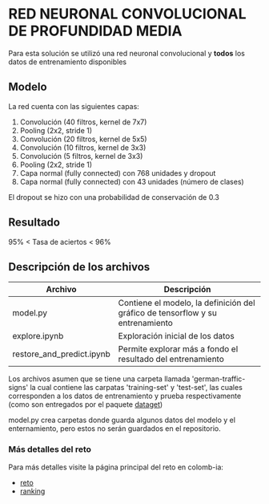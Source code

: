 # RED NEURONAL CONVOLUCIONAL DE PROFUNDIDAD MEDIA
Para esta solución se utilizó una red neuronal convolucional y **todos** los datos de entrenamiento 
disponibles

## Modelo
La red cuenta con las siguientes capas:
1. Convolución (40 filtros, kernel de 7x7)
2. Pooling (2x2, stride 1)
3. Convolución (20 filtros, kernel de 5x5)
4. Convolución (10 filtros, kernel de 3x3)
5. Convolución (5 filtros, kernel de 3x3)
6. Pooling (2x2, stride 1)
7. Capa normal (fully connected) con 768 unidades y dropout
8. Capa normal (fully connected) con 43 unidades (número de clases)
    
El dropout se hizo con una probabilidad de conservación de 0.3

## Resultado

 95% < Tasa de aciertos < 96%

## Descripción de los archivos

| Archivo | Descripción|
| - | - |
| model.py | Contiene el modelo, la definición del gráfico de tensorflow y su entrenamiento |
| explore.ipynb | Exploración inicial de los datos |
| restore_and_predict.ipynb | Permite explorar más a fondo el resultado del entrenamiento | 

Los archivos asumen que se tiene una carpeta llamada 'german-traffic-signs' la cual contiene 
las carpatas 'training-set' y 'test-set', las cuales corresponden a los datos de entrenamiento 
y prueba respectivamente (como son entregados por el paquete [dataget](https://github.com/cgarciae/dataget))

model.py crea carpetas donde guarda algunos datos del modelo y el enternamiento, pero estos no 
serán guardados en el repositorio.

### Más detalles del reto 
Para más detalles visite la página principal del reto en colomb-ia:
* [reto](https://github.com/colomb-ia/supervised-avanzado-german-traffic-signs)
* [ranking](https://github.com/colomb-ia/supervised-avanzado-german-traffic-signs/blob/master/ranking.md)

    


